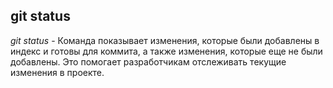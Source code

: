 ## git status
*git status* - Команда показывает изменения, которые были добавлены в индекс и готовы для коммита, а также изменения, которые еще не были добавлены. Это помогает разработчикам отслеживать текущие изменения в проекте.